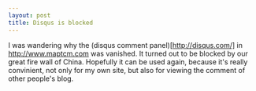 ```yaml
---
layout: post
title: Disqus is blocked
---
```


I was wandering why the (disqus comment panel)[http://disqus.com/] in http://www.maptcm.com was vanished. It turned out to be blocked by our great fire wall of China. Hopefully it can be used again, because it's really convinient, not only for my own site, but also for viewing the comment of other people's blog. 
